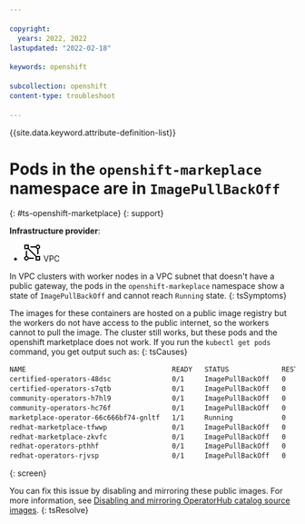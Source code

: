 ```yaml
---

copyright:
  years: 2022, 2022
lastupdated: "2022-02-18"

keywords: openshift

subcollection: openshift
content-type: troubleshoot

---
```


{{site.data.keyword.attribute-definition-list}}

# Pods in the `openshift-markeplace` namespace are in `ImagePullBackOff`
{: #ts-openshift-marketplace}
{: support}

**Infrastructure provider**:
* ![VPC infrastructure provider icon.](images/icon-vpc-2.svg) VPC


In VPC clusters with worker nodes in a VPC subnet that doesn't have a public gateway, the pods in the `openshift-markeplace` namespace show a state of `ImagePullBackOff` and cannot reach `Running` state.
{: tsSymptoms}


The images for these containers are hosted on a public image registry but the workers do not have access to the public internet, so the workers cannot to pull the image. The cluster still works, but these pods and the openshift marketplace does not work. If you run the `kubectl get pods` command, you get output such as:
{: tsCauses}

```sh
NAME                                    READY   STATUS             RESTARTS   AGE     IP               NODE         NOMINATED NODE   READINESS GATES
certified-operators-48dsc               0/1     ImagePullBackOff   0          4h6m    172.17.70.94     172.24.0.6   <none>           <none>
certified-operators-s7qtb               0/1     ImagePullBackOff   0          4h17m   172.17.70.77     172.24.0.6   <none>           <none>
community-operators-h7hl9               0/1     ImagePullBackOff   0          4h17m   172.17.70.78     172.24.0.6   <none>           <none>
community-operators-hc76f               0/1     ImagePullBackOff   0          4h6m    172.17.70.96     172.24.0.6   <none>           <none>
marketplace-operator-66c666bf74-gnltf   1/1     Running            0          4h43m   172.17.126.216   172.24.0.8   <none>           <none>
redhat-marketplace-tfwwp                0/1     ImagePullBackOff   0          82s     172.17.126.226   172.24.0.8   <none>           <none>
redhat-marketplace-zkvfc                0/1     ImagePullBackOff   0          4h6m    172.17.70.95     172.24.0.6   <none>           <none>
redhat-operators-pthhf                  0/1     ImagePullBackOff   0          67s     172.17.126.227   172.24.0.8   <none>           <none>
redhat-operators-rjvsp                  0/1     ImagePullBackOff   0          4h6m    172.17.70.93     172.24.0.6   <none>           <none>
```
{: screen}


You can fix this issue by disabling and mirroring these public images. For more information, see [Disabling and mirroring OperatorHub catalog source images](/docs/openshift?topic=openshift-operators#mirror-operatorhub).
{: tsResolve}
